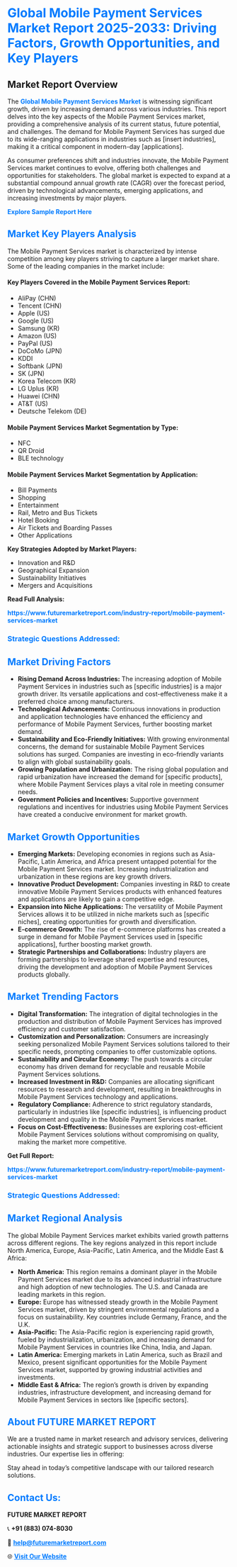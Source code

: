 <h1 style="color: #007BFF;">Global Mobile Payment Services Market Report 2025-2033: Driving Factors, Growth Opportunities, and Key Players</h1>

<section id="overview">
<h2>Market Report Overview</h2>
<p>The <a href="https://www.futuremarketreport.com/industry-report/mobile-payment-services-market" style="color: #007BFF; text-decoration: none;"><strong>Global Mobile Payment Services Market</strong></a> is witnessing significant growth, driven by increasing demand across various industries. This report delves into the key aspects of the Mobile Payment Services market, providing a comprehensive analysis of its current status, future potential, and challenges. The demand for Mobile Payment Services has surged due to its wide-ranging applications in industries such as [insert industries], making it a critical component in modern-day [applications].</p>
<p>As consumer preferences shift and industries innovate, the Mobile Payment Services market continues to evolve, offering both challenges and opportunities for stakeholders. The global market is expected to expand at a substantial compound annual growth rate (CAGR) over the forecast period, driven by technological advancements, emerging applications, and increasing investments by major players.</p>
</section>

<section id="overview">
<p><a href="https://www.futuremarketreport.com/request-sample/reportId=106818" style="color: #007BFF; text-decoration: none;"><strong>Explore Sample Report Here</strong></a></p>
</section>

<section id="key-players">
<h2 style="color: #007BFF;">Market Key Players Analysis</h2>
<p>The Mobile Payment Services market is characterized by intense competition among key players striving to capture a larger market share. Some of the leading companies in the market include:</p>
<h4>Key Players Covered in the Mobile Payment Services Report:</h4>
<ul><li>AliPay (CHN)</li><li>Tencent (CHN)</li><li>Apple (US)</li><li>Google (US)</li><li>Samsung (KR)</li><li>Amazon (US)</li><li>PayPal (US)</li><li>DoCoMo (JPN)</li><li>KDDI</li><li>Softbank (JPN)</li><li>SK (JPN)</li><li>Korea Telecom (KR)</li><li>LG Uplus (KR)</li><li>Huawei (CHN)</li><li>AT&amp;T (US)</li><li>Deutsche Telekom (DE)</li></ul>
<h4>Mobile Payment Services Market Segmentation by Type:</h4>
<ul><li>NFC</li><li>QR Droid</li><li>BLE technology</li></ul>

<h4>Mobile Payment Services Market Segmentation by Application:</h4>
<ul><li>Bill Payments</li><li>Shopping</li><li>Entertainment</li><li>Rail, Metro and Bus Tickets</li><li>Hotel Booking</li><li>Air Tickets and Boarding Passes</li><li>Other Applications</li></ul>
<p><strong>Key Strategies Adopted by Market Players:</strong></p>
<ul>
<li>Innovation and R&D</li>
<li>Geographical Expansion</li>
<li>Sustainability Initiatives</li>
<li>Mergers and Acquisitions</li>
</ul>
</section>

<section>
<p><strong>Read Full Analysis: </strong></p><a href="https://www.futuremarketreport.com/industry-report/mobile-payment-services-market" style="color: #007BFF; text-decoration: none;"><strong>https://www.futuremarketreport.com/industry-report/mobile-payment-services-market</strong></a>
<h3 style="color: #007BFF;">Strategic Questions Addressed:</h3>
</section>

<section id="driving-factors">
<h2 style="color: #007BFF;">Market Driving Factors</h2>
<ul>
<li><strong>Rising Demand Across Industries:</strong> The increasing adoption of Mobile Payment Services in industries such as [specific industries] is a major growth driver. Its versatile applications and cost-effectiveness make it a preferred choice among manufacturers.</li>
<li><strong>Technological Advancements:</strong> Continuous innovations in production and application technologies have enhanced the efficiency and performance of Mobile Payment Services, further boosting market demand.</li>
<li><strong>Sustainability and Eco-Friendly Initiatives:</strong> With growing environmental concerns, the demand for sustainable Mobile Payment Services solutions has surged. Companies are investing in eco-friendly variants to align with global sustainability goals.</li>
<li><strong>Growing Population and Urbanization:</strong> The rising global population and rapid urbanization have increased the demand for [specific products], where Mobile Payment Services plays a vital role in meeting consumer needs.</li>
<li><strong>Government Policies and Incentives:</strong> Supportive government regulations and incentives for industries using Mobile Payment Services have created a conducive environment for market growth.</li>
</ul>
</section>

<section id="growth-opportunities">
<h2 style="color: #007BFF;">Market Growth Opportunities</h2>
<ul>
<li><strong>Emerging Markets:</strong> Developing economies in regions such as Asia-Pacific, Latin America, and Africa present untapped potential for the Mobile Payment Services market. Increasing industrialization and urbanization in these regions are key growth drivers.</li>
<li><strong>Innovative Product Development:</strong> Companies investing in R&D to create innovative Mobile Payment Services products with enhanced features and applications are likely to gain a competitive edge.</li>
<li><strong>Expansion into Niche Applications:</strong> The versatility of Mobile Payment Services allows it to be utilized in niche markets such as [specific niches], creating opportunities for growth and diversification.</li>
<li><strong>E-commerce Growth:</strong> The rise of e-commerce platforms has created a surge in demand for Mobile Payment Services used in [specific applications], further boosting market growth.</li>
<li><strong>Strategic Partnerships and Collaborations:</strong> Industry players are forming partnerships to leverage shared expertise and resources, driving the development and adoption of Mobile Payment Services products globally.</li>
</ul>
</section>

<section id="trending-factors">
<h2 style="color: #007BFF;">Market Trending Factors</h2>
<ul>
<li><strong>Digital Transformation:</strong> The integration of digital technologies in the production and distribution of Mobile Payment Services has improved efficiency and customer satisfaction.</li>
<li><strong>Customization and Personalization:</strong> Consumers are increasingly seeking personalized Mobile Payment Services solutions tailored to their specific needs, prompting companies to offer customizable options.</li>
<li><strong>Sustainability and Circular Economy:</strong> The push towards a circular economy has driven demand for recyclable and reusable Mobile Payment Services solutions.</li>
<li><strong>Increased Investment in R&D:</strong> Companies are allocating significant resources to research and development, resulting in breakthroughs in Mobile Payment Services technology and applications.</li>
<li><strong>Regulatory Compliance:</strong> Adherence to strict regulatory standards, particularly in industries like [specific industries], is influencing product development and quality in the Mobile Payment Services market.</li>
<li><strong>Focus on Cost-Effectiveness:</strong> Businesses are exploring cost-efficient Mobile Payment Services solutions without compromising on quality, making the market more competitive.</li>
</ul>
</section>

<section>
<p><strong>Get Full Report: </strong></p><a href="https://www.futuremarketreport.com/industry-report/mobile-payment-services-market" style="color: #007BFF; text-decoration: none;"><strong>https://www.futuremarketreport.com/industry-report/mobile-payment-services-market</strong></a>
<h3 style="color: #007BFF;">Strategic Questions Addressed:</h3>
</section>


<section id="regional-analysis">
<h2 style="color: #007BFF;">Market Regional Analysis</h2>
<p>The global Mobile Payment Services market exhibits varied growth patterns across different regions. The key regions analyzed in this report include North America, Europe, Asia-Pacific, Latin America, and the Middle East & Africa:</p>
<ul>
<li><strong>North America:</strong> This region remains a dominant player in the Mobile Payment Services market due to its advanced industrial infrastructure and high adoption of new technologies. The U.S. and Canada are leading markets in this region.</li>
<li><strong>Europe:</strong> Europe has witnessed steady growth in the Mobile Payment Services market, driven by stringent environmental regulations and a focus on sustainability. Key countries include Germany, France, and the U.K.</li>
<li><strong>Asia-Pacific:</strong> The Asia-Pacific region is experiencing rapid growth, fueled by industrialization, urbanization, and increasing demand for Mobile Payment Services in countries like China, India, and Japan.</li>
<li><strong>Latin America:</strong> Emerging markets in Latin America, such as Brazil and Mexico, present significant opportunities for the Mobile Payment Services market, supported by growing industrial activities and investments.</li>
<li><strong>Middle East & Africa:</strong> The region’s growth is driven by expanding industries, infrastructure development, and increasing demand for Mobile Payment Services in sectors like [specific sectors].</li>
</ul>
</section>

<footer>
<h2 style="color: #007BFF;">About FUTURE MARKET REPORT</h2>
<p>We are a trusted name in market research and advisory services, delivering actionable insights and strategic support to businesses across diverse industries. Our expertise lies in offering:</p>

<p>Stay ahead in today’s competitive landscape with our tailored research solutions.</p>

<h2 style="color: #007BFF;">Contact Us:</h2>
<p><strong>FUTURE MARKET REPORT</strong></p>
<p>📞 <strong>+91 (883) 074-8030</strong></p>
<p>📧 <strong><a href="mailto:help@futuremarketreport.com" style="color: #007BFF;">help@futuremarketreport.com</a></strong></p>
<p>🌐 <strong><a href="https://www.futuremarketreport.com/" style="color: #007BFF;">Visit Our Website</a></strong></p>
</footer>